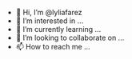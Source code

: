 - 👋 Hi, I’m @lyliafarez
- 👀 I’m interested in ...
- 🌱 I’m currently learning ...
- 💞️ I’m looking to collaborate on ...
- 📫 How to reach me ...

<!---
lyliafarez/lyliafarez is a ✨ special ✨ repository because its `README.md` (this file) appears on your GitHub profile.
You can click the Preview link to take a look at your changes.
--->
